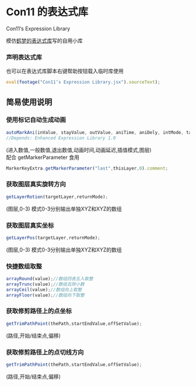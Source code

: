 # Con11 的表达式库
Con11‘s Expression Library

模仿[鹤梦的表达式库](https://github.com/dreamstring/After-Effects-Enhanced-Expression)写的自用小库

### 声明表达式库
也可以在表达式库脚本右键帮助按钮载入临时库使用
```javascript
eval(footage("Con11‘s Expression Library.jsx").sourceText);
```
## 简易使用说明
### 使用标记自动生成动画
```javascript
autoMarkAni(inValue, stayValue, outValue, aniTime, aniDely, intMode, targetlayer);
//Depends: Enhanced Expression Library 1.0
```
(进入数值,一般数值,退出数值,动画时间,动画延迟,插值模式,图层)  
配合 getMarkerParameter 食用
```javascript
MarkerKeyExtra.getMarkerParameter("last",thisLayer,0).comment;
```

### 获取图层真实旋转方向 
```javascript
getLayerRotion(targetLayer,returnMode);
```
(图层,0-3) 模式0-3分别输出单独XYZ和XYZ的数组

### 获取图层真实坐标
```javascript
getLayerPos(targetLayer,returnMode);
```
(图层,0-3) 模式0-3分别输出单独XYZ和XYZ的数组

### 快捷数组取整
```javascript
arrayRound(value);//数组四舍五入取整
arrayTrunc(value);//数组去除小数
arrayCeil(value);//数组向上取整
arrayFloor(value);//数组向下取整
```
### 获取修剪路径上的点坐标
```javascript
getTrimPathPoint(thePath,startEndValue,offSetValue);
```
(路径,开始/结束点,偏移)

### 获取修剪路径上的点切线方向
```javascript
getTrimPathPoint(thePath,startEndValue,offSetValue);
```
(路径,开始/结束点,偏移)
